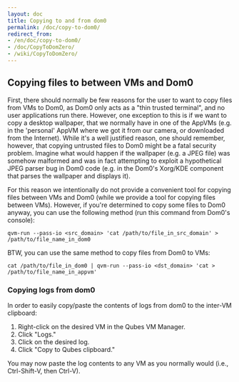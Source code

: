 ```yaml
---
layout: doc
title: Copying to and from dom0
permalink: /doc/copy-to-dom0/
redirect_from:
- /en/doc/copy-to-dom0/
- /doc/CopyToDomZero/
- /wiki/CopyToDomZero/
---
```


Copying files to between VMs and Dom0
-------------------------------------

First, there should normally be few reasons for the user to want to copy files from VMs to Dom0, as Dom0 only acts as a "thin trusted terminal", and no user applications run there. However, one exception to this is if we want to copy a desktop wallpaper, that we normally have in one of the AppVMs (e.g. in the 'personal' AppVM where we got it from our camera, or downloaded from the Internet). While it's a well justified reason, one should remember, however, that copying untrusted files to Dom0 might be a fatal security problem. Imagine what would happen if the wallpaper (e.g. a JPEG file) was somehow malformed and was in fact attempting to exploit a hypothetical JPEG parser bug in Dom0 code (e.g. in the Dom0's Xorg/KDE component that parses the wallpaper and displays it).

For this reason we intentionally do not provide a convenient tool for copying files between VMs and Dom0 (while we provide a tool for copying files between VMs). However, if you're determined to copy some files to Dom0 anyway, you can use the following method (run this command from Dom0's console):

~~~
qvm-run --pass-io <src_domain> 'cat /path/to/file_in_src_domain' > /path/to/file_name_in_dom0
~~~

BTW, you can use the same method to copy files from Dom0 to VMs:

~~~
cat /path/to/file_in_dom0 | qvm-run --pass-io <dst_domain> 'cat > /path/to/file_name_in_appvm'
~~~

### Copying logs from dom0

In order to easily copy/paste the contents of logs from dom0 to the inter-VM clipboard:

1.  Right-click on the desired VM in the Qubes VM Manager.
2.  Click "Logs."
3.  Click on the desired log.
4.  Click "Copy to Qubes clipboard."

You may now paste the log contents to any VM as you normally would (i.e., Ctrl-Shift-V, then Ctrl-V).
